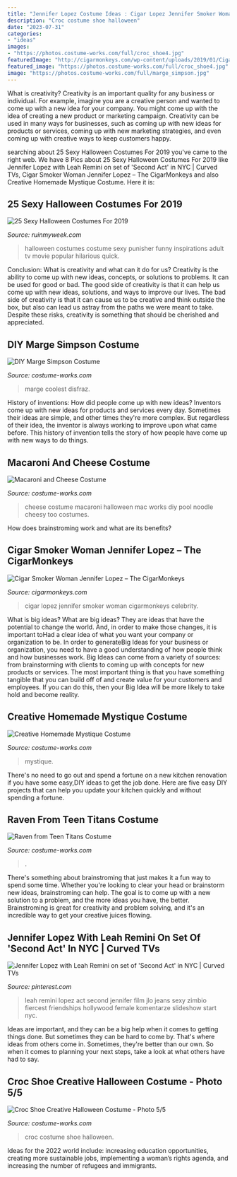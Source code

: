 ```yaml
---
title: "Jennifer Lopez Costume Ideas : Cigar Lopez Jennifer Smoker Woman Cigarmonkeys Celebrity"
description: "Croc costume shoe halloween"
date: "2023-07-31"
categories:
- "ideas"
images:
- "https://photos.costume-works.com/full/croc_shoe4.jpg"
featuredImage: "http://cigarmonkeys.com/wp-content/uploads/2019/01/Cigar-Soker-Woman-Jennifer-Lopez-4.jpg"
featured_image: "https://photos.costume-works.com/full/croc_shoe4.jpg"
image: "https://photos.costume-works.com/full/marge_simpson.jpg"
---
```



What is creativity?
Creativity is an important quality for any business or individual. For example, imagine you are a creative person and wanted to come up with a new idea for your company. You might come up with the idea of creating a new product or marketing campaign. Creativity can be used in many ways for businesses, such as coming up with new ideas for products or services, coming up with new marketing strategies, and even coming up with creative ways to keep customers happy.

	

		
searching about 25 Sexy Halloween Costumes For 2019 you've came to the right web. We have 8 Pics about 25 Sexy Halloween Costumes For 2019 like Jennifer Lopez with Leah Remini on set of &#039;Second Act&#039; in NYC | Curved TVs, Cigar Smoker Woman Jennifer Lopez – The CigarMonkeys and also Creative Homemade Mystique Costume. Here it is:
		
    
## 25 Sexy Halloween Costumes For 2019

<img loading=lazy src="https://ruinmyweek.com/wp-content/uploads/2019/10/25-sexy-halloween-costumes-for-2019-24.jpg" onerror="this.onerror=null;this.src='https://tse4.mm.bing.net/th?id=OIP.xUp5ZU1erC4n1j8ek0KKVwHaJ3&amp;pid=15.1';" alt="25 Sexy Halloween Costumes For 2019">

_Source: ruinmyweek.com_

>halloween costumes costume sexy punisher funny inspirations adult tv movie popular hilarious quick. 

	

Conclusion: What is creativity and what can it do for us?
Creativity is the ability to come up with new ideas, concepts, or solutions to problems. It can be used for good or bad. The good side of creativity is that it can help us come up with new ideas, solutions, and ways to improve our lives. The bad side of creativity is that it can cause us to be creative and think outside the box, but also can lead us astray from the paths we were meant to take. Despite these risks, creativity is something that should be cherished and appreciated.

    
## DIY Marge Simpson Costume

<img loading=lazy src="https://photos.costume-works.com/full/marge_simpson.jpg" onerror="this.onerror=null;this.src='https://tse3.mm.bing.net/th?id=OIP.ooR3XQrLU5uAX6EEEkBWvQAAAA&amp;pid=15.1';" alt="DIY Marge Simpson Costume">

_Source: costume-works.com_

>marge coolest disfraz. 

	

History of inventions: How did people come up with new ideas?
Inventors come up with new ideas for products and services every day. Sometimes their ideas are simple, and other times they're more complex. But regardless of their idea, the inventor is always working to improve upon what came before. This history of invention tells the story of how people have come up with new ways to do things.

    
## Macaroni And Cheese Costume

<img loading=lazy src="https://photos.costume-works.com/full/macaroni_and_cheese.jpg" onerror="this.onerror=null;this.src='https://tse3.mm.bing.net/th?id=OIP.qbWKRMaPO3lGCHTwRxdwTwHaNL&amp;pid=15.1';" alt="Macaroni and Cheese Costume">

_Source: costume-works.com_

>cheese costume macaroni halloween mac works diy pool noodle cheesy too costumes. 

	

How does brainstroming work and what are its benefits?
 

    
## Cigar Smoker Woman Jennifer Lopez – The CigarMonkeys

<img loading=lazy src="http://cigarmonkeys.com/wp-content/uploads/2019/01/Cigar-Soker-Woman-Jennifer-Lopez-4.jpg" onerror="this.onerror=null;this.src='https://tse3.mm.bing.net/th?id=OIP.AWP8hTUmYcZEre0NA2pb_wAAAA&amp;pid=15.1';" alt="Cigar Smoker Woman Jennifer Lopez – The CigarMonkeys">

_Source: cigarmonkeys.com_

>cigar lopez jennifer smoker woman cigarmonkeys celebrity. 

	

What is big ideas?
What are big ideas? They are ideas that have the potential to change the world. And, in order to make those changes, it is important toHad a clear idea of what you want your company or organization to be.  In order to generateBig Ideas for your business or organization, you need to have a good understanding of how people think and how businesses work. Big Ideas can come from a variety of sources: from brainstorming with clients to coming up with concepts for new products or services.
The most important thing is that you have something tangible that you can build off of and create value for your customers and employees. If you can do this, then your Big Idea will be more likely to take hold and become reality.

    
## Creative Homemade Mystique Costume

<img loading=lazy src="https://photos.costume-works.com/full/mystique27.jpg" onerror="this.onerror=null;this.src='https://tse3.mm.bing.net/th?id=OIP.loMjOM3Wf5x6Cy43PwEtywHaKa&amp;pid=15.1';" alt="Creative Homemade Mystique Costume">

_Source: costume-works.com_

>mystique. 

	

There's no need to go out and spend a fortune on a new kitchen renovation if you have some easy,DIY ideas to get the job done. Here are five easy DIY projects that can help you update your kitchen quickly and without spending a fortune.

    
## Raven From Teen Titans Costume

<img loading=lazy src="https://photos.costume-works.com/full/raven_from_teen_titans2.jpg" onerror="this.onerror=null;this.src='https://tse2.mm.bing.net/th?id=OIP.fmae9HXSe7viQoHJj9MZQgHaNp&amp;pid=15.1';" alt="Raven from Teen Titans Costume">

_Source: costume-works.com_

>. 

	

There's something about brainstroming that just makes it a fun way to spend some time. Whether you're looking to clear your head or brainstorm new ideas, brainstroming can help. The goal is to come up with a new solution to a problem, and the more ideas you have, the better. Brainstroming is great for creativity and problem solving, and it's an incredible way to get your creative juices flowing.

    
## Jennifer Lopez With Leah Remini On Set Of &#039;Second Act&#039; In NYC | Curved TVs

<img loading=lazy src="https://i.pinimg.com/736x/6c/84/ed/6c84ed772b5128541206b27dedc7ab04.jpg?b=t" onerror="this.onerror=null;this.src='https://tse4.mm.bing.net/th?id=OIP.WnKfNVkIVH-zm1tKxCPJZQHaLq&amp;pid=15.1';" alt="Jennifer Lopez with Leah Remini on set of &#039;Second Act&#039; in NYC | Curved TVs">

_Source: pinterest.com_

>leah remini lopez act second jennifer film jlo jeans sexy zimbio fiercest friendships hollywood female komentarze slideshow start nyc. 

	

Ideas are important, and they can be a big help when it comes to getting things done. But sometimes they can be hard to come by. That's where ideas from others come in. Sometimes, they're better than our own. So when it comes to planning your next steps, take a look at what others have had to say.

    
## Croc Shoe Creative Halloween Costume - Photo 5/5

<img loading=lazy src="https://photos.costume-works.com/full/croc_shoe4.jpg" onerror="this.onerror=null;this.src='https://tse1.mm.bing.net/th?id=OIP.Ez8FTuY6Q5tvcmPZRJA7MwHaJ3&amp;pid=15.1';" alt="Croc Shoe Creative Halloween Costume - Photo 5/5">

_Source: costume-works.com_

>croc costume shoe halloween. 

	

Ideas for the 2022 world include: increasing education opportunities, creating more sustainable jobs, implementing a woman’s rights agenda, and increasing the number of refugees and immigrants.

